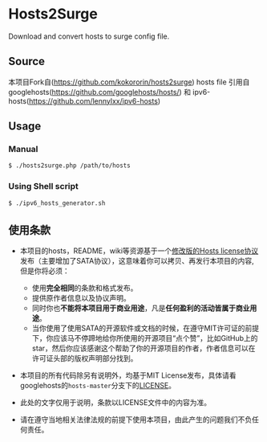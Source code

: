 # Hosts2Surge

Download and convert hosts to surge config file.

## Source

本项目Fork自(https://github.com/kokororin/hosts2surge) hosts file 引用自 googlehosts(https://github.com/googlehosts/hosts/) 和 ipv6-hosts(https://github.com/lennylxx/ipv6-hosts)

## Usage

### Manual

```bash
$ ./hosts2surge.php /path/to/hosts
```

### Using Shell script

```bash
$ ./ipv6_hosts_generator.sh
```

## 使用条款

- 本项目的hosts，README，wiki等资源基于一个[修改版的Hosts license协议](https://github.com/googlehosts/hosts/blob/master/LICENSE)发布（主要增加了SATA协议），这意味着你可以拷贝、再发行本项目的内容, 但是你将必须：
  - 使用**完全相同**的条款和格式发布。
  - 提供原作者信息以及协议声明。
  - 同时你也**不能将本项目用于商业用途**，凡是**任何盈利的活动皆属于商业用途**。
  - 当你使用了使用SATA的开源软件或文档的时候，在遵守MIT许可证的前提下，你应该马不停蹄地给你所使用的开源项目“点个赞”，比如GitHub上的star，然后你应该感谢这个帮助了你的开源项目的作者，作者信息可以在许可证头部的版权声明部分找到。

- 本项目的所有代码除另有说明外，均基于MIT License发布，具体请看googlehosts的`hosts-master`分支下的[LICENSE](https://github.com/googlehosts/hosts/blob/hosts-source/LICENSE)。

- 此处的文字仅用于说明，条款以LICENSE文件中的内容为准。

- 请在遵守当地相关法律法规的前提下使用本项目，由此产生的问题我们不负任何责任。
